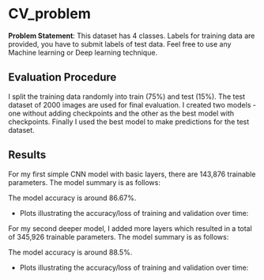 # CV_problem
**Problem Statement**: This dataset has 4 classes. Labels for training data are provided, you have to submit labels of test data. 
Feel free to use any Machine learning or Deep learning technique.

## Evaluation Procedure
I split the training data randomly into train (75%) and test (15%). The test dataset of 2000 images are used for final evaluation. 
I created two models - one without adding checkpoints and the other as the best model with checkpoints. Finally I used the best model
to make predictions for the test dataset.

## Results
For my first simple CNN model with basic layers, there are 143,876 trainable parameters. The model summary is as follows:

The model accuracy is around 86.67%.

* Plots illustrating the accuracy/loss of training and validation over time:


For my second deeper model, I added more layers which resulted in a total of 345,926 trainable parameters. The model summary is as follows:


The model accuracy is around 88.5%.


* Plots illustrating the accuracy/loss of training and validation over time: